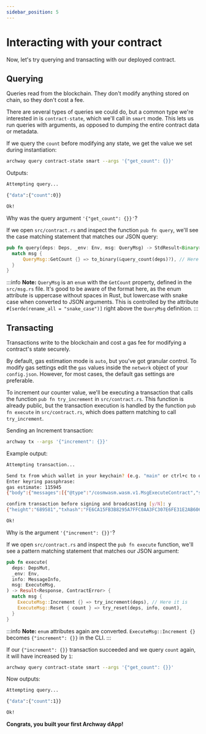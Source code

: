 ```yaml
---
sidebar_position: 5
---
```


# Interacting with your contract

Now, let's try querying and transacting with our deployed contract.

## Querying

Queries read from the blockchain. They don't modify anything stored on chain, so they don't cost a fee.

There are several types of queries we could do, but a common type we're interested in is `contract-state`, which we'll call in `smart` mode. This lets us run queries with arguments, as opposed to dumping the entire contract data or metadata.

If we query the `count` before modifying any state, we get the value we set during instantiation:

```bash
archway query contract-state smart --args '{"get_count": {}}'
```

Outputs:
```bash
Attempting query...

{"data":{"count":0}}

Ok!
```

Why was the query argument `'{"get_count": {}}'`?

If we open `src/contract.rs` and inspect the function `pub fn query`, we'll see the case matching statement that matches our JSON query:
```rust
pub fn query(deps: Deps, _env: Env, msg: QueryMsg) -> StdResult<Binary> {
  match msg {
      QueryMsg::GetCount {} => to_binary(&query_count(deps)?), // Here it is
  }
}
```

:::info
**Note:** `QueryMsg` is an `enum` with the `GetCount` property, defined in the `src/msg.rs` file. It's good to be aware of the format here, as the enum attribute is uppercase without spaces in Rust, but lowercase with snake case when converted to JSON arguments. This is controlled by the attribute `#[serde(rename_all = "snake_case")]` right above the `QueryMsg` definition.
:::

## Transacting

Transactions write to the blockchain and cost a gas fee for modifying a contract's state securely.

By default, gas estimation mode is `auto`, but you've got granular control. To modify gas settings edit the `gas` values inside the `network` object of your `config.json`. However, for most cases, the default gas settings are preferable.

To increment our counter value, we'll be executing a transaction that calls the function `pub fn try_increment` in `src/contract.rs`. This function is already public, but the transaction execution is handled by the function `pub fn execute` in `src/contract.rs`, which does pattern matching to call `try_increment`.

Sending an Increment transaction:

```bash
archway tx --args '{"increment": {}}'
```

Example output:

```bash
Attempting transaction...

Send tx from which wallet in your keychain? (e.g. "main" or ctrl+c to quit): my-wallet
Enter keyring passphrase:
gas estimate: 115945
{"body":{"messages":[{"@type":"/cosmwasm.wasm.v1.MsgExecuteContract","sender":"wasm1j6aldkw59usszphp2jc9jlczxjzc76jdzspf8a","contract":"wasm1mkymgyhkdly5enpeq7tlyntnxvl539qnam2v3d","msg":"eyJpbmNyZW1lbnQiOnt9fQ==","funds":[]}],"memo":"","timeout_height":"0","extension_options":[],"non_critical_extension_options":[]},"auth_info":{"signer_infos":[],"fee":{"amount":[{"denom":"upebble","amount":"116"}],"gas_limit":"115945","payer":"","granter":""}},"signatures":[]}

confirm transaction before signing and broadcasting [y/N]: y
{"height":"689581","txhash":"FE6CA15FB3B8295A7FFC0AA3FC307E6FE31E2AB606EB58774C2668CC1CACF6E8","data":"0A090A0765786563757465","raw_log":"[{\"events\":[{\"type\":\"execute\",\"attributes\":[{\"key\":\"_contract_address\",\"value\":\"wasm1mkymgyhkdly5enpeq7tlyntnxvl539qnam2v3d\"}]},{\"type\":\"message\",\"attributes\":[{\"key\":\"action\",\"value\":\"execute\"},{\"key\":\"module\",\"value\":\"wasm\"},{\"key\":\"sender\",\"value\":\"wasm1j6aldkw59usszphp2jc9jlczxjzc76jdzspf8a\"}]},{\"type\":\"wasm\",\"attributes\":[{\"key\":\"_contract_address\",\"value\":\"wasm1mkymgyhkdly5enpeq7tlyntnxvl539qnam2v3d\"},{\"key\":\"method\",\"value\":\"try_increment\"}]}]}]","logs":[{"events":[{"type":"execute","attributes":[{"key":"_contract_address","value":"wasm1mkymgyhkdly5enpeq7tlyntnxvl539qnam2v3d"}]},{"type":"message","attributes":[{"key":"action","value":"execute"},{"key":"module","value":"wasm"},{"key":"sender","value":"wasm1j6aldkw59usszphp2jc9jlczxjzc76jdzspf8a"}]},{"type":"wasm","attributes":[{"key":"_contract_address","value":"wasm1mkymgyhkdly5enpeq7tlyntnxvl539qnam2v3d"},{"key":"method","value":"try_increment"}]}]}],"gas_wanted":"115945","gas_used":"98755"}

Ok!
```

Why is the argument `'{"increment": {}}'`?

If we open `src/contract.rs` and inspect the `pub fn execute` function, we'll see a pattern matching statement that matches our JSON argument:

```rust
pub fn execute(
  deps: DepsMut,
  _env: Env,
  info: MessageInfo,
  msg: ExecuteMsg,
) -> Result<Response, ContractError> {
  match msg {
    ExecuteMsg::Increment {} => try_increment(deps), // Here it is
    ExecuteMsg::Reset { count } => try_reset(deps, info, count),
  }
}
```

:::info
**Note:** `enum` attributes again are converted. `ExecuteMsg::Increment {}` becomes `{"increment": {}}` in the CLI.
:::

If our `{"increment": {}}` transaction succeeded and we query `count` again, it will have increased by `1`:

```bash
archway query contract-state smart --args '{"get_count": {}}'
```

Now outputs:

```bash
Attempting query...

{"data":{"count":1}}

Ok!
```

**Congrats, you built your first Archway dApp!**
